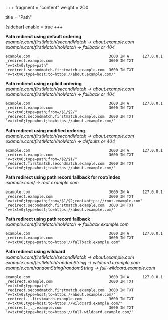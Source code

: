 +++
fragment = "content"
weight = 200

title = "Path"

[sidebar]
  enable = true
+++

**Path redirect using default ordering**  
_example.com/firstMatch/secondMatch -> about.example.com_
_example.com/firstMatch/noMatch -> fallback or 404_

```
example.com                                   3600 IN A      127.0.0.1
_redirect.example.com                         3600 IN TXT    "v=txtv0;type=path"
_redirect.secondmatch.firstmatch.example.com  3600 IN TXT    "v=txtv0;type=host;to=https://about.example.com/"
```

**Path redirect using explicit ordering**  
_example.com/firstMatch/secondMatch -> about.example.com_
_example.com/firstMatch/noMatch -> fallback or 404_

```
example.com                                   3600 IN A      127.0.0.1
_redirect.example.com                         3600 IN TXT    "v=txtv0;type=path;from=/$1/$2/"
_redirect.secondmatch.firstmatch.example.com  3600 IN TXT    "v=txtv0;type=host;to=https://about.example.com/"
```

**Path redirect using modified ordering**  
_example.com/firstMatch/secondMatch -> about.example.com_
_example.com/firstMatch/noMatch -> defaults or 404_

```
example.com                                   3600 IN A      127.0.0.1
_redirect.example.com                         3600 IN TXT    "v=txtv0;type=path;from=/$2/$1/"
_redirect.firstmatch.secondmatch.example.com  3600 IN TXT    "v=txtv0;type=host;to=https://about.example.com/"
```

**Path redirect using path record fallback for root/index**  
_example.com/ -> root.example.com_

```
example.com                                   3600 IN A      127.0.0.1
_redirect.example.com                         3600 IN TXT    "v=txtv0;type=path;from=/$1/$2;root=https://root.example.com"
_redirect.secondmatch.firstmatch.example.com  3600 IN TXT    "v=txtv0;type=host;to=https://about.example.com/"
```

**Path redirect using path record fallback**  
_example.com/firstMatch/noMatch -> fallback.example.com_

```
example.com                                   3600 IN A      127.0.0.1
_redirect.example.com                         3600 IN TXT    "v=txtv0;type=path;to=https://fallback.example.com"
```

**Path redirect using wildcard**  
_example.com/firstMatch/secondMatch -> about.example.com_
_example.com/firstMatch/randomString -> wildcard.example.com_
_example.com/randomString/randomString -> full-wildcard.example.com_

```
example.com                                   3600 IN A      127.0.0.1
_redirect.example.com                         3600 IN TXT    "v=txtv0;type=path"
_redirect.secondmatch.firstmatch.example.com  3600 IN TXT    "v=txtv0;type=host;to=https://about.example.com/"
_redirect._.firstmatch.example.com            3600 IN TXT    "v=txtv0;type=host;to=https://wildcard.example.com/"
_redirect._._.example.com                     3600 IN TXT    "v=txtv0;type=host;to=https://full-wildcard.example.com/"
```

<!--


*example.com/firstMatch/secondMatch -> about.example.com*
*example.com/firstMatch/noMatch -> fallback.example.com*
```
example.com                                   3600 IN A      127.0.0.1
_redirect.example.com                         3600 IN TXT    "v=txtv0;type=path;re=\/(.*)\/(.*);to=https://fallback.example.com"
_redirect.secondmatch.firstmatch.example.com  3600 IN TXT    "v=txtv0;type=host;to=https://about.example.com"
```

-->
